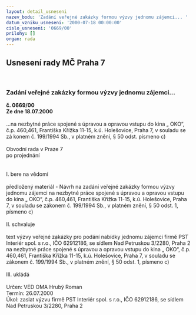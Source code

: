 ```yaml
---
layout: detail_usneseni
nazev_bodu: 'Zadání veřejné zakázky formou výzvy jednomu zájemci... '
datum_vzniku_usneseni: '2000-07-18 00:00:00'
cislo_usneseni: '0669/00'
prilohy: []
organ: rada
---
```

<div id="ucUsn_pList" class="usn">
	<span><h2>Usnesení rady MČ Praha 7 </h2>
<br></span><div class="standBody">
<span><h3>Zadání veřejné zakázky formou výzvy jednomu zájemci... </h3></span><div class="center">
		<strong>č. 0669/00</strong><br>
	</div>
<div class="center">
		<strong>Ze dne 18.07.2000</strong><br><br>
	</div>...na nezbytné práce spojené s úpravou a opravou vstupu do kina „ OKO“, č.p. 460,461, Františka Křížka 11-15, k.ú. Holešovice, Praha 7, v souladu se zá konem č. 199/1994 Sb., v platném znění, § 50 odst. písmeno c)     <br><br>Obvodní rada v Praze 7<br>po projednání<br><br><br>I.	bere na vědomí<br><br> předložený materiál - Návrh na zadání veřejné zakázky formou výzvy jednomu zájemci na nezbytné práce spojené s úpravou a opravou vstupu do kina „ OKO“, č.p. 460,461, Františka Křížka 11-15, k.ú. Holešovice, Praha 7, v souladu se zákonem č. 199/1994 Sb., v platném znění, § 50 odst. 1, písmeno c)<br><br>II.	schvaluje <br><br>text výzvy veřejné zakázky pro podání nabídky jednomu zájemci firmě PST Interiér spol. s r.o., IČO 62912186, se sídlem Nad Petruskou 3/2280, Praha 2 na nezbytné práce spojené s úpravou a opravou vstupu do kina „ OKO“, č.p. 460,461, Františka Křížka 11-15, k.ú. Holešovice, Praha 7, v souladu se zákonem č. 199/1994 Sb., v platném znění, § 50 odst. 1, písmeno c)<br><br>III.	ukládá <br><br> Určen:	     	VED OMA Hrubý Roman<br>Termín: 26.07.2000<br>Úkol:	zaslat výzvu firmě PST Interiér spol. s r.o., IČO 62912186, se sídlem Nad Petruskou 3/2280, Praha 2 <br> 														</div>
</div>
